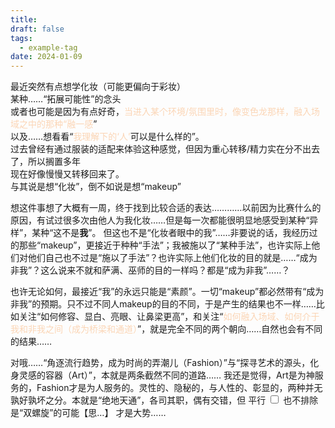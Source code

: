 ```yaml
---
title: 
draft: false
tags:
  - example-tag
date: 2024-01-09
---
```

最近突然有点想学化妆（可能更偏向于彩妆）  
某种……“拓展可能性”的念头  
或者也可能是因为有点好奇，<font color="#fbd5b5">当进入某个环境/氛围里时，像变色龙那样，融入场域之中的那种“融一感</font>”  
以及……想看看“<font color="#fbd5b5">我理解下的‘人’</font>可以是什么样的”。  
过去曾经有通过服装的适配来体验这种感觉，但因为重心转移/精力实在分不出去了，所以搁置多年  
现在好像慢慢又转移回来了。  
与其说是想“化妆”，倒不如说是想“makeup”


想这件事想了大概有一周，终于找到比较合适的表达…………以前因为比赛什么的原因，有试过很多次由他人为我化妆……但是每一次都能很明显地感受到某种“异样”，某种“这不是**我**”。
但这也不是“化妆者眼中的我”……非要说的话，我经历过的那些“makeup”，更接近于种种“手法”；我被施以了“某种手法”，也许实际上他们对他们自己也不过是“施以了手法”？也许实际上他们化妆的目的就是……“成为非我”？这么说来不就和萨满、巫师的目的一样吗？都是“成为非我”……？

也许无论如何，最接近“我”的永远只能是“素颜”。一切“makeup”都必然带有“成为非我”的预期。只不过不同人makeup的目的不同，于是产生的结果也不一样……比如关注“如何修容、显白、亮眼、让鼻梁更高”，和关注“<font color="#fbd5b5">如何融入场域、如何介于我和非我之间（成为桥梁和通道）</font>”，就是完全不同的两个朝向……自然也会有不同的结果……

对哦……“角逐流行趋势，成为时尚的弄潮儿（Fashion）”与“探寻艺术的源头，化身灵感的容器（Art）”，本就是两条截然不同的道路……
我还是觉得，Art是为神服务的，Fashion才是为人服务的。灵性的、隐秘的，与人性的、彰显的，两种并无孰好孰坏之分。本就是“绝地天通”，各司其职，偶有交错，但<label class="ob-comment" title="" style=""> 平行 <input type="checkbox"> <span style=""> 也不排除是“双螺旋”的可能【思…】 </span></label>才是大势……